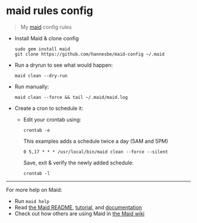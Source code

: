 # maid rules config

> My [maid](https://github.com/benjaminoakes/maid) config rules 

- Install Maid & clone config
  ```
  sudo gem install maid
  git clone https://github.com/hannesbe/maid-config ~/.maid
  ```

- Run a dryrun to see what would happen:
  ```
  maid clean --dry-run
  ```  

- Run manually: 
  ```
  maid clean --force && tail ~/.maid/maid.log
  ```  

- Create a cron to schedule it: 

  - Edit your crontab using: 
    ```
    crontab -e
    ```
    
    This examples adds a schedule twice a day (5AM and 5PM)
    ```
    0 5,17 * * * /usr/local/bin/maid clean --force --silent
    ```
    
    Save, exit & verify the newly added schedule: 
    ```
    crontab -l
    ``` 

---

For more help on Maid:

-   Run `maid help`
-   Read [the Maid README](https://github.com/benjaminoakes/maid/blob/master/README.md), [tutorial](https://github.com/benjaminoakes/maid/blob/master/README.md#tutorial), and [documentation](http://www.rubydoc.info/github/benjaminoakes/maid/master/Maid/Tools)
-   Check out how others are using Maid in [the Maid wiki](https://github.com/benjaminoakes/maid/wiki)
